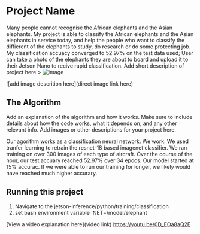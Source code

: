 # Project Name
Many people cannot recognise the African elephants and the Asian elephants. My project is able to classify the African elephants and the Asian elephants in service today, and help the people who want to classify the diffierent of the elephants to study, do research or do some protecting job. My classification accuacy converged to 52.97% on the test data used; User can take a photo of the elephants they are about to board and upload it to their Jetson Nano to recive rapid classification. 
Add short description of project here > 
![image](https://github.com/user-attachments/assets/c43fe7d4-e4e8-475e-b067-293cd12fcd49)

![add image descrition here](direct image link here)

## The Algorithm

Add an explanation of the algorithm and how it works. Make sure to include details about how the code works, what it depends on, and any other relevant info. Add images or other descriptions for your project here. 

Our agorithm works as a classification neural network. We work. We used tranfer learning to retrain the resnet-18 based imagenet classifier. We ran training on over 300 images of each type of aircraft. Over the course of the hour, our test accuary reached 52.97% over 34 epocs. Our model started at 15% accurac. If we were able to run our training for longer, we likely would have reached much higher accurary.
## Running this project

1. Navigate to the jetson-inference/python/training/classification
2. set bash environment variable 'NET=/model/elephant

[View a video explanation here](video link)
https://youtu.be/0D_EOa8aQ2E
